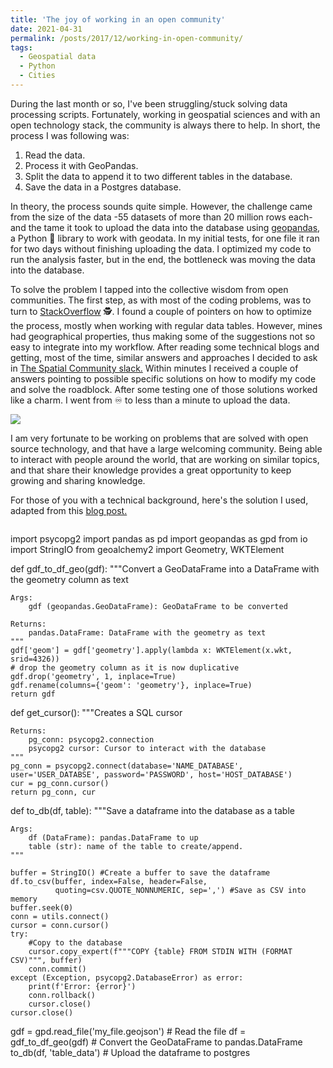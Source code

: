 ```yaml
---
title: 'The joy of working in an open community'
date: 2021-04-31
permalink: /posts/2017/12/working-in-open-community/
tags:
  - Geospatial data
  - Python
  - Cities
---
```


During the last month or so, I've been struggling/stuck solving data processing scripts. Fortunately, working in geospatial sciences and with an open technology stack, the community is always there to help.
In short, the process I was following was:

1. Read the data.
2. Process it with GeoPandas.
3. Split the data to append it to two different tables in the database.
4. Save the data in a Postgres database.

In theory, the process sounds quite simple. However, the challenge came from the size of the data -55 datasets of more than 20 million rows each- and the tame it took to upload the data into the database using [geopandas](https://geopandas.org/en/stable/), a Python 🐍 library to work with geodata. In my initial tests, for one file it ran for two days without finishing uploading the data. I optimized my code to run the analysis faster, but in the end, the bottleneck was moving the data into the database.

To solve the problem I tapped into the collective wisdom from open communities. The first step, as with most of the coding problems, was to turn to [StackOverflow](https://stackoverflow.com/) 🕵️. I found a couple of pointers on how to optimize the process, mostly when working with regular data tables. However, mines had geographical properties, thus making some of the suggestions not so easy to integrate into my workflow.  After reading some technical blogs and getting, most of the time, similar answers and approaches I decided to ask in [The Spatial Community slack.](https://thespatialcommunity.slack.com/) Within minutes I received a couple of answers pointing to possible specific solutions on how to modify my code and solve the roadblock. After some testing one of those solutions worked like a charm. I went from ♾ to less than a minute to upload the data.

![]({{site.imgsurl}}geocode.png)

I am very fortunate to be working on problems that are solved with open source technology, and that have a large welcoming community. Being able to interact with people around the world, that are working on similar topics, and that share their knowledge provides a great opportunity to keep growing and sharing knowledge.

For those of you with a technical background, here's the solution I used, adapted from this [blog post.](https://naysan.ca/2020/06/21/pandas-to-postgresql-using-psycopg2-copy_from/)

```python
```
import psycopg2
import pandas as pd
import geopandas as gpd
from io import StringIO
from geoalchemy2 import Geometry, WKTElement

def gdf_to_df_geo(gdf):
    """Convert a GeoDataFrame into a DataFrame with the geometry column as text

    Args:
        gdf (geopandas.GeoDataFrame): GeoDataFrame to be converted

    Returns:
        pandas.DataFrame: DataFrame with the geometry as text 
    """    
    gdf['geom'] = gdf['geometry'].apply(lambda x: WKTElement(x.wkt, srid=4326))
    # drop the geometry column as it is now duplicative
    gdf.drop('geometry', 1, inplace=True)
    gdf.rename(columns={'geom': 'geometry'}, inplace=True)
    return gdf

def get_cursor():
    """Creates a SQL cursor

    Returns:
        pg_conn: psycopg2.connection
        psycopg2 cursor: Cursor to interact with the database
    """
    pg_conn = psycopg2.connect(database='NAME_DATABASE', user='USER_DATABSE', password='PASSWORD', host='HOST_DATABASE')
    cur = pg_conn.cursor()
    return pg_conn, cur

def to_db(df, table):
    """Save a dataframe into the database as a table

    Args:
        df (DataFrame): pandas.DataFrame to up
        table (str): name of the table to create/append.
    """

    buffer = StringIO() #Create a buffer to save the dataframe
    df.to_csv(buffer, index=False, header=False,
              quoting=csv.QUOTE_NONNUMERIC, sep=',') #Save as CSV into memory
    buffer.seek(0)
    conn = utils.connect()
    cursor = conn.cursor()
    try:
        #Copy to the database
        cursor.copy_expert(f"""COPY {table} FROM STDIN WITH (FORMAT CSV)""", buffer) 
        conn.commit()
    except (Exception, psycopg2.DatabaseError) as error:
        print(f'Error: {error}')
        conn.rollback()
        cursor.close()
    cursor.close()

gdf = gpd.read_file('my_file.geojson') # Read the file
df = gdf_to_df_geo(gdf) # Convert the GeoDataFrame to pandas.DataFrame
to_db(df, 'table_data') # Upload the dataframe to postgres
```````````````   
